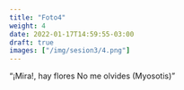 ```yaml
---
title: "Foto4"
weight: 4
date: 2022-01-17T14:59:55-03:00
draft: true
images: ["/img/sesion3/4.png"]
---
```


 “¡Mira!, hay flores No me olvides (Myosotis)”